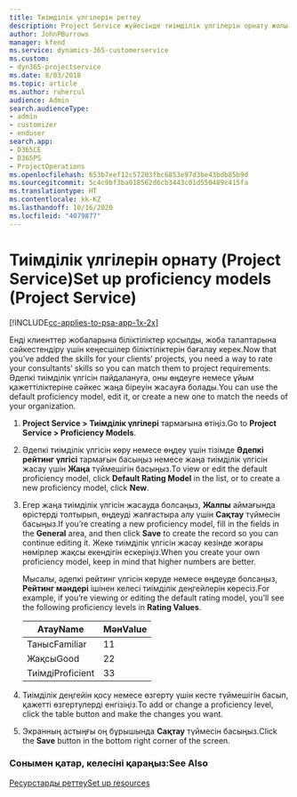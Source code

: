```yaml
---
title: Тиімділік үлгілерін реттеу
description: Project Service жүйесінде тиімділік үлгілерін орнату жолы
author: JohnPBurrows
manager: kfend
ms.service: dynamics-365-customerservice
ms.custom:
- dyn365-projectservice
ms.date: 8/03/2018
ms.topic: article
ms.author: ruhercul
audience: Admin
search.audienceType:
- admin
- customizer
- enduser
search.app:
- D365CE
- D365PS
- ProjectOperations
ms.openlocfilehash: 653b7eef12c57203fbc6853e97d3be43bdb85b9d
ms.sourcegitcommit: 5c4c9bf3ba018562d6cb3443c01d550489c415fa
ms.translationtype: HT
ms.contentlocale: kk-KZ
ms.lasthandoff: 10/16/2020
ms.locfileid: "4079877"
---
```

# <a name="set-up-proficiency-models-project-service"></a><span data-ttu-id="464b2-103">Тиімділік үлгілерін орнату (Project Service)</span><span class="sxs-lookup"><span data-stu-id="464b2-103">Set up proficiency models (Project Service)</span></span>

[!INCLUDE[cc-applies-to-psa-app-1x-2x](../includes/cc-applies-to-psa-app-1x-2x.md)]

<span data-ttu-id="464b2-104">Енді клиенттер жобаларына біліктіліктер қосылды, жоба талаптарына сәйкестендіру үшін кеңесшілер біліктіліктерін бағалау керек.</span><span class="sxs-lookup"><span data-stu-id="464b2-104">Now that you’ve added the skills for your clients’ projects, you need a way to rate your consultants’ skills so you can match them to project requirements.</span></span> <span data-ttu-id="464b2-105">Әдепкі тиімділік үлгісін пайдалануға, оны өңдеуге немесе ұйым қажеттіліктеріне сәйкес жаңа біреуін жасауға болады.</span><span class="sxs-lookup"><span data-stu-id="464b2-105">You can use the default proficiency model, edit it, or create a new one to match the needs of your organization.</span></span>  
  
1.  <span data-ttu-id="464b2-106">**Project Service > Тиімділік үлгілері** тармағына өтіңіз.</span><span class="sxs-lookup"><span data-stu-id="464b2-106">Go to **Project Service > Proficiency Models**.</span></span>  
  
2.  <span data-ttu-id="464b2-107">Әдепкі тиімділік үлгісін көру немесе өңдеу үшін тізімде **Әдепкі рейтинг үлгісі** тармағын басыңыз немесе жаңа тиімділік үлгісін жасау үшін **Жаңа** түймешігін басыңыз.</span><span class="sxs-lookup"><span data-stu-id="464b2-107">To view or edit the default proficiency model, click **Default Rating Model** in the list, or to create a new proficiency model, click **New**.</span></span>  
  
3.  <span data-ttu-id="464b2-108">Егер жаңа тиімділік үлгісін жасауда болсаңыз, **Жалпы** аймағында өрістерді толтырып, өңдеуді жалғастыра алу үшін **Сақтау** түймесін басыңыз.</span><span class="sxs-lookup"><span data-stu-id="464b2-108">If you’re creating a new proficiency model, fill in the fields in the **General** area, and then click **Save** to create the record so you can continue editing it.</span></span> <span data-ttu-id="464b2-109">Жеке тиімділік үлгісін жасау кезінде жоғары нөмірлер жақсы екендігін ескеріңіз.</span><span class="sxs-lookup"><span data-stu-id="464b2-109">When you create your own proficiency model, keep in mind that higher numbers are better.</span></span>  
  
     <span data-ttu-id="464b2-110">Мысалы, әдепкі рейтинг үлгісін көруде немесе өңдеуде болсаңыз, **Рейтинг мәндері** ішінен келесі тиімділік деңгейлерін көресіз.</span><span class="sxs-lookup"><span data-stu-id="464b2-110">For example, if you’re viewing or editing the default rating model, you’ll see the following proficiency levels in **Rating Values**.</span></span>  
  
    |<span data-ttu-id="464b2-111">Атау</span><span class="sxs-lookup"><span data-stu-id="464b2-111">Name</span></span>|<span data-ttu-id="464b2-112">Мән</span><span class="sxs-lookup"><span data-stu-id="464b2-112">Value</span></span>|  
    |----------|-----------|  
    |<span data-ttu-id="464b2-113">Таныс</span><span class="sxs-lookup"><span data-stu-id="464b2-113">Familiar</span></span>|<span data-ttu-id="464b2-114">1</span><span class="sxs-lookup"><span data-stu-id="464b2-114">1</span></span>|  
    |<span data-ttu-id="464b2-115">Жақсы</span><span class="sxs-lookup"><span data-stu-id="464b2-115">Good</span></span>|<span data-ttu-id="464b2-116">2</span><span class="sxs-lookup"><span data-stu-id="464b2-116">2</span></span>|  
    |<span data-ttu-id="464b2-117">Тиімді</span><span class="sxs-lookup"><span data-stu-id="464b2-117">Proficient</span></span>|<span data-ttu-id="464b2-118">3</span><span class="sxs-lookup"><span data-stu-id="464b2-118">3</span></span>|  
  
4.  <span data-ttu-id="464b2-119">Тиімділік деңгейін қосу немесе өзгерту үшін кесте түймешігін басып, қажетті өзгертулерді енгізіңіз.</span><span class="sxs-lookup"><span data-stu-id="464b2-119">To add or change a proficiency level, click the table button and make the changes you want.</span></span>  
  
5.  <span data-ttu-id="464b2-120">Экранның астыңғы оң бұрышында **Сақтау** түймесін басыңыз.</span><span class="sxs-lookup"><span data-stu-id="464b2-120">Click the **Save** button in the bottom right corner of the screen.</span></span>  
  
### <a name="see-also"></a><span data-ttu-id="464b2-121">Сонымен қатар, келесіні қараңыз:</span><span class="sxs-lookup"><span data-stu-id="464b2-121">See Also</span></span>  
 [<span data-ttu-id="464b2-122">Ресурстарды реттеу</span><span class="sxs-lookup"><span data-stu-id="464b2-122">Set up resources</span></span>](../psa/set-up-resources.md)
